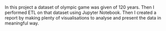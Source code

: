 In this project a dataset of olympic game was given of 120 years. Then I performed ETL on that dataset using Jupyter Notebook. Then I created a report by making plenty of visualisations to analyse and present the data in meaningful way.
